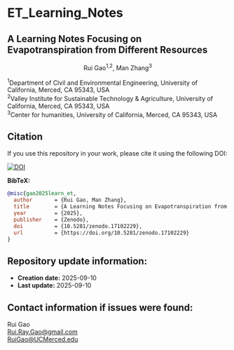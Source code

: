 # ET_Learning_Notes
## A Learning Notes Focusing on Evapotranspiration from Different Resources
<p align="center">Rui Gao<sup>1,2</sup>, Man Zhang<sup>3</sup></p>
<sup>1</sup>Department of Civil and Environmental Engineering, University of California, Merced, CA 95343, USA<br>
<sup>2</sup>Valley Institute for Sustainable Technology & Agriculture, University of California, Merced, CA 95343, USA<br>
<sup>3</sup>Center for humanities, University of California, Merced, CA 95343, USA<br>

## Citation
If you use this repository in your work, please cite it using the following DOI:

[![DOI](https://zenodo.org/badge/DOI/10.5281/zenodo.17102229.svg)](https://doi.org/10.5281/zenodo.17102229)

**BibTeX:**
```bibtex
@misc{gao2025learn_et,
  author       = {Rui Gao, Man Zhang},
  title        = {A Learning Notes Focusing on Evapotranspiration from Different Resources},
  year         = {2025},
  publisher    = {Zenodo},
  doi          = {10.5281/zenodo.17102229},
  url          = {https://doi.org/10.5281/zenodo.17102229}
}
```

## Repository update information:
- **Creation date:** 2025-09-10
- **Last update:** 2025-09-10

## Contact information if issues were found:
Rui Gao<br>
Rui.Ray.Gao@gmail.com<br>
RuiGao@UCMerced.edu